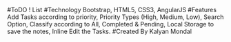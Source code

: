 #ToDO ! List
#Technology
Bootstrap, HTML5, CSS3, AngularJS
#Features
Add Tasks according to priority,
Priority Types (High, Medium, Low),
Search Option,
Classify according to All, Completed & Pending,
Local Storage to save the notes,
Inline Edit the Tasks.
#Created By 
Kalyan Mondal
